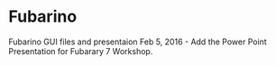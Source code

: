 # Fubarino
Fubarino GUI files and presentaion
Feb 5, 2016 - Add the Power Point Presentation for Fubarary 7 Workshop.
